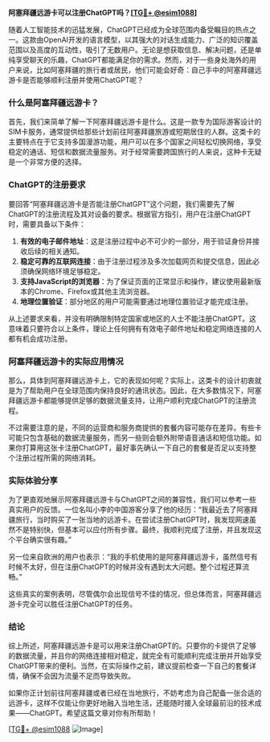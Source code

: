 **阿塞拜疆远游卡可以注册ChatGPT吗？[[TG💪+ @esim1088](https://t.me/s/esim1088)]**

随着人工智能技术的迅猛发展，ChatGPT已经成为全球范围内备受瞩目的热点之一。这款由OpenAI开发的语言模型，以其强大的对话生成能力、广泛的知识覆盖范围以及高度的互动性，吸引了无数用户。无论是想获取信息、解决问题，还是单纯享受聊天的乐趣，ChatGPT都能满足你的需求。然而，对于一些身处海外的用户来说，比如阿塞拜疆的旅行者或居民，他们可能会好奇：自己手中的阿塞拜疆远游卡是否能够顺利注册并使用ChatGPT呢？

### 什么是阿塞拜疆远游卡？

首先，我们来简单了解一下阿塞拜疆远游卡是什么。这是一款专为国际游客设计的SIM卡服务，通常提供给那些计划前往阿塞拜疆旅游或短期居住的人群。这类卡的主要特点在于它支持多国漫游功能，用户可以在多个国家之间轻松切换网络，享受稳定的通话、短信和数据流量服务。对于经常需要跨国旅行的人来说，这种卡无疑是一个非常方便的选择。

### ChatGPT的注册要求

要回答“阿塞拜疆远游卡是否能注册ChatGPT”这个问题，我们需要先了解ChatGPT的注册流程及其对设备的要求。根据官方指引，用户在注册ChatGPT时，需要具备以下条件：

1. **有效的电子邮件地址**：这是注册过程中必不可少的一部分，用于验证身份并接收后续的相关通知。
2. **稳定可靠的互联网连接**：由于注册过程涉及多次加载网页和提交信息，因此必须确保网络环境足够稳定。
3. **支持JavaScript的浏览器**：为了保证页面的正常显示和操作，建议使用最新版本的Chrome、Firefox或其他主流浏览器。
4. **地理位置验证**：部分地区的用户可能需要通过地理位置验证才能完成注册。

从上述要求来看，并没有明确限制特定国家或地区的人士不能注册ChatGPT。这意味着只要符合以上条件，理论上任何拥有有效电子邮件地址和稳定网络连接的人都有机会成功注册。

### 阿塞拜疆远游卡的实际应用情况

那么，具体到阿塞拜疆远游卡上，它的表现如何呢？实际上，这类卡的设计初衷就是为了帮助用户在全球范围内保持良好的通讯状态。因此，在大多数情况下，阿塞拜疆远游卡都能够提供足够的数据流量支持，让用户顺利完成ChatGPT的注册流程。

不过需要注意的是，不同的运营商和服务商提供的套餐内容可能存在差异。有些卡可能只包含基础的数据流量服务，而另一些则会额外附带语音通话和短信功能。如果你打算用这张卡注册ChatGPT，最好事先确认一下自己的套餐是否足以支持整个注册过程所需的网络消耗。

### 实际体验分享

为了更直观地展示阿塞拜疆远游卡与ChatGPT之间的兼容性，我们可以参考一些真实用户的反馈。一位名叫小李的中国游客分享了他的经历：“我最近去了阿塞拜疆旅行，当时购买了一张当地的远游卡。在尝试注册ChatGPT时，我发现网速虽然不是特别快，但基本可以应付所有步骤。最终，我顺利完成了注册，并且发现这个平台确实很有趣。”

另一位来自欧洲的用户也表示：“我的手机使用的是阿塞拜疆远游卡，虽然信号有时候不太好，但在注册ChatGPT的时候并没有遇到太大问题。整个过程还算流畅。”

这些真实的案例表明，尽管偶尔会出现信号不佳的情况，但总体而言，阿塞拜疆远游卡完全可以胜任注册ChatGPT的任务。

### 结论

综上所述，阿塞拜疆远游卡是可以用来注册ChatGPT的。只要你的卡提供了足够的数据流量，并且你的网络连接相对稳定，就完全有可能顺利完成注册并开始享受ChatGPT带来的便利。当然，在实际操作之前，建议提前检查一下自己的套餐详情，确保不会因为流量不足而导致失败。

如果你正计划前往阿塞拜疆或者已经在当地旅行，不妨考虑为自己配备一张合适的远游卡，这样不仅能让你更好地融入当地生活，还能随时接入全球最前沿的技术成果——ChatGPT。希望这篇文章对你有所帮助！

[[TG💪+ @esim1088](https://t.me/s/esim1088) ![Image](https://i.postimg.cc/4NQfJmqS/Snipaste-2025-05-13-00-14-12.png)]